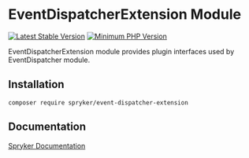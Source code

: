 # EventDispatcherExtension Module
[![Latest Stable Version](https://poser.pugx.org/spryker/event-dispatcher-extension/v/stable.svg)](https://packagist.org/packages/spryker/event-dispatcher-extension)
[![Minimum PHP Version](https://img.shields.io/badge/php-%3E%3D%207.3-8892BF.svg)](https://php.net/)

EventDispatcherExtension module provides plugin interfaces used by EventDispatcher module.

## Installation

```
composer require spryker/event-dispatcher-extension
```

## Documentation

[Spryker Documentation](https://academy.spryker.com/developing_with_spryker/module_guide/modules.html)
